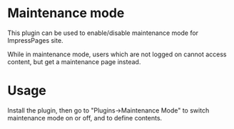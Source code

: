 # Maintenance mode

This plugin can be used to enable/disable maintenance mode for ImpressPages site.

While in maintenance mode, users which are not logged on cannot access content,
but get a maintenance page instead.

# Usage

Install the plugin, then go to "Plugins->Maintenance Mode" to switch maintenance mode
on or off, and to define contents.
